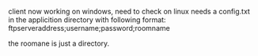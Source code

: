 client now working on windows, need to check on linux
needs a config.txt in the applicition directory with following format:
ftpserveraddress;username;password;roomname

the roomane is just a directory.
